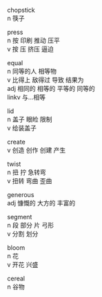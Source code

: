 chopstick  
n 筷子  

press  
n 按 印刷 推动 压平  
v 按 压 挤压 逼迫  

equal  
n 同等的人 相等物  
v 比得上 敌得过 导致 结果为  
adj 相同的 相等的 平等的 同等的  
linkv 与...相等  

lid  
n 盖子 眼睑 限制  
v 给装盖子  

create  
v 创造 创作 创建 产生  

twist  
n 扭 拧 急转弯  
v 扭转 弯曲 歪曲  

generous  
adj 慷慨的 大方的 丰富的  

segment  
n 段 部分 片 弓形  
v 分割 划分  

bloom  
n 花  
v 开花 兴盛  

cereal  
n 谷物  




